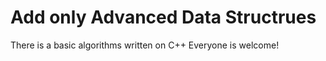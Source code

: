 <h1> Add only Advanced Data Structrues</h1>
There is a basic algorithms written on C++
Everyone is welcome!
